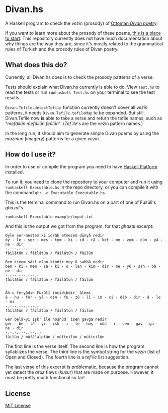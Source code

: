 # Divan.hs

A Haskell program to check the *vezin* (prosody) of [Ottoman *Divan* poetry](http://en.wikipedia.org/wiki/Ottoman_poetry).

If you want to learn more about the prosody of these poems, [this is a place to start](http://en.wikipedia.org/wiki/Arabic_prosody). This repository currently does not have much documentation about why things are the way they are, since it's mostly related to the grammatical rules of Turkish and the prosody rules of Divan poetry.

## What does this do?

Currently, all Divan.hs does is to check the prosody patterns of a verse.

Tests should explain what Divan.hs currently is able to do. View `Test.hs` to read the tests or run `runhaskell Test.hs` on your terminal to see the test results.

`Divan.Tefile.detectTefile` function currently doesn't cover all *vezin* patterns, it needs `Divan.Tefile.tefileMap` to be expanded. But still, Divan.Tefile now **is** able to take a verse and return the tefile names, such as "*mefâilün mefâilün feûlün*". (*Tef'ile*'s are the vezin pattern names.)

In the long run, it should aim to generate simple Divan poems by using the *mazmun* (imagery) patterns for a given *vezin*.

## How do I use it?

In order to use or compile the program you need to have [Haskell Platform](http://www.haskell.org/platform/) installed.

To run it, you need to clone the repository to your computer and run it using `runhaskell Executable.hs` in the repo directory, or you can compile it with the command `ghc -o Executable Executable.hs`.

This is the terminal command to run Divan.hs on a part of one of Fuzûlî's *ghazal*'s.

```bash
runhaskell Executable example/input.txt
```

And this is the output we got from the program, for that *ghazal* excerpt:

```
Öyle ser-mestem ki idrâk etmezem dünyâ nedir
öy - le - ser - mes - tem - ki - id - râ - ket - me - zem - dün - yâ - ne - dir
-.---.---.---.-
fâilâtün / fâilâtün / fâilâtün / fâilün

Ben kimem sâkî olan kimdir mey û sahbâ nedir
ben - ki - mem - sâ - kî - o - lan - kim - dir - me - yû - sah - bâ - ne - dir
-.---.---.---.-
fâilâtün / fâilâtün / fâilâtün / fâilün


Âh u feryâdın Fuzûlî incidibdir' âlemi
â - hu - fer - yâ - dın - fu - zû - lî - in - ci - dib - dir - â - le - mi
-.---.---.---.-
fâilâtün / fâilâtün / fâilâtün / fâilün

Ger belâ-yı ışk' ile hoşnûd' isen gavga nedir
ger - be - lâ - yı - ışk - i - le - hoş - nûd - i - sen - gav - ga - ne - dir
-.-.-..--..--..-
fâilün / müfâ'aletün / müfteilün / müfteilün
```

The first line is the verse itself. The second line is how the program syllablizes the verse. The third line is the symbol string for the *vezin* (list of Open and Closed). The fourth line is a *tef'ile* list suggestion.

The last verse of this excerpt is problematic, because the program cannot yet detect the *aruz* flaws (*kusur*) that are made on purpose. However, it must be pretty much functional so far!

## License
[MIT License](http://joom.mit-license.org/)
